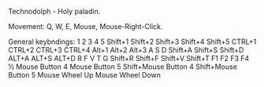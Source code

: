 Technodolph - Holy paladin.

Movement:
Q, W, E, Mouse, Mouse-Right-Click.

General keybndings:
1
2
3
4
5
Shift+1
Shift+2
Shift+3
Shift+4
Shift+5
CTRL+1
CTRL+2
CTRL+3
CTRL+4
Alt+1
Alt+2
Alt+3
A
S
D
Shift+A
Shift+S
Shift+D
ALT+A
ALT+S
ALT+D
R
F
V
T
G
Shift+R
Shift+F
Shift+V
Shift+T
F1
F2
F3
F4
½
Mouse Button 4
Mouse Button 5
Shift+Mouse Button 4
Shift+Mouse Button 5
Mouse Wheel Up
Mouse Wheel Down







